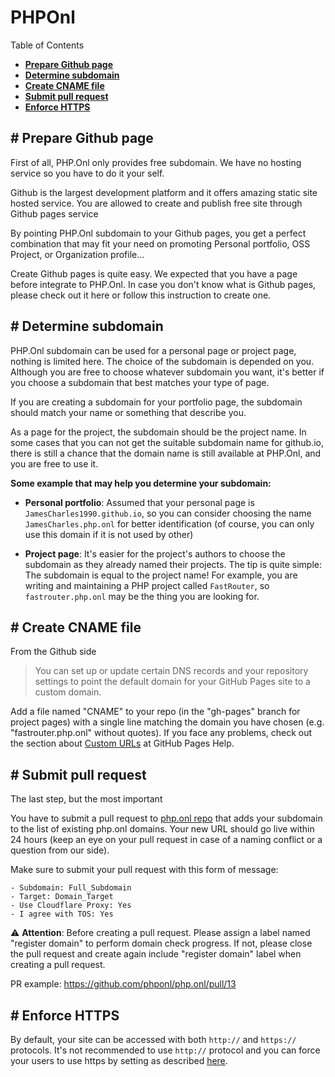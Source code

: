 # PHPOnl

Table of Contents

* [**Prepare Github page**](#prepare-gh-page)
* [**Determine subdomain**](#determine-subdomain)
* [**Create CNAME file**](#create-cname)
* [**Submit pull request**](#submit-pr)
* [**Enforce HTTPS**](#enforce-https)

<a name="prepare-gh-page"></a>
## # Prepare Github page

First of all, PHP.Onl only provides free subdomain. We have no hosting service so you have to do it your self.

Github is the largest development platform and it offers amazing static site hosted service. You are allowed to create and publish free site through Github pages service

By pointing PHP.Onl subdomain to your Github pages, you get a perfect combination that may fit your need on promoting Personal portfolio, OSS Project, or Organization profile...

Create Github pages is quite easy. We expected that you have a page before integrate to PHP.Onl.
In case you don't know what is Github pages, please check out it here or follow this instruction to create one.

<a name="determine-subdomain"></a>
## # Determine subdomain

PHP.Onl subdomain can be used for a personal page or project page, nothing is limited here. The choice of the subdomain is depended on you. Although you are free to choose whatever subdomain you want, it's better if you choose a subdomain that best matches your type of page.

If you are creating a subdomain for your portfolio page, the subdomain should match your name or something that describe you.

As a page for the project, the subdomain should be the project name. In some cases that you can not get the suitable subdomain name for github.io, there is still a chance that the domain name is still available at PHP.Onl, and you are free to use it.

**Some example that may help you determine your subdomain:**

+ **Personal portfolio**: Assumed that your personal page is `JamesCharles1990.github.io`, so you can consider choosing the name `JamesCharles.php.onl` for better identification (of course, you can only use this domain if it is not used by other)

+ **Project page**: It's easier for the project's authors to choose the subdomain as they already named their projects. The tip is quite simple: The subdomain is equal to the project name!
For example, you are writing and maintaining a PHP project called `FastRouter`, so `fastrouter.php.onl` may be the thing you are looking for.

<a name="create-cname"></a>
## # Create CNAME file

From the Github side

> You can set up or update certain DNS records and your repository settings to point the default domain for your GitHub Pages site to a custom domain.

Add a file named "CNAME" to your repo (in the "gh-pages" branch for project pages) with a single line matching the domain you have chosen (e.g. "fastrouter.php.onl" without quotes). If you face any problems, check out the section about [Custom URLs](https://help.github.com/articles/setting-up-a-custom-domain-with-github-pages/#creating-and-committing-a-cname-file) at GitHub Pages Help.

<a name="submit-pr"></a>
## # Submit pull request

The last step, but the most important

You have to submit a pull request to [php.onl repo](https://github.com/phponl/php.onl) that adds your subdomain to the list of existing php.onl domains. Your new URL should go live within 24 hours (keep an eye on your pull request in case of a naming conflict or a question from our side).

Make sure to submit your pull request with this form of message:

```
- Subdomain: Full_Subdomain
- Target: Domain_Target
- Use Cloudflare Proxy: Yes
- I agree with TOS: Yes
```

:warning: **Attention**: Before creating a pull request. Please assign a label named "register domain" to perform domain check progress. If not, please close the pull request and create again include "register domain" label when creating a pull request.

PR example: https://github.com/phponl/php.onl/pull/13

<a name="enforce-https"></a>
## # Enforce HTTPS

By default, your site can be accessed with both `http://` and `https://` protocols. It's not recommended to use `http://` protocol and you can force your users to use https by setting as described [here](https://help.github.com/en/github/working-with-github-pages/securing-your-github-pages-site-with-https).

